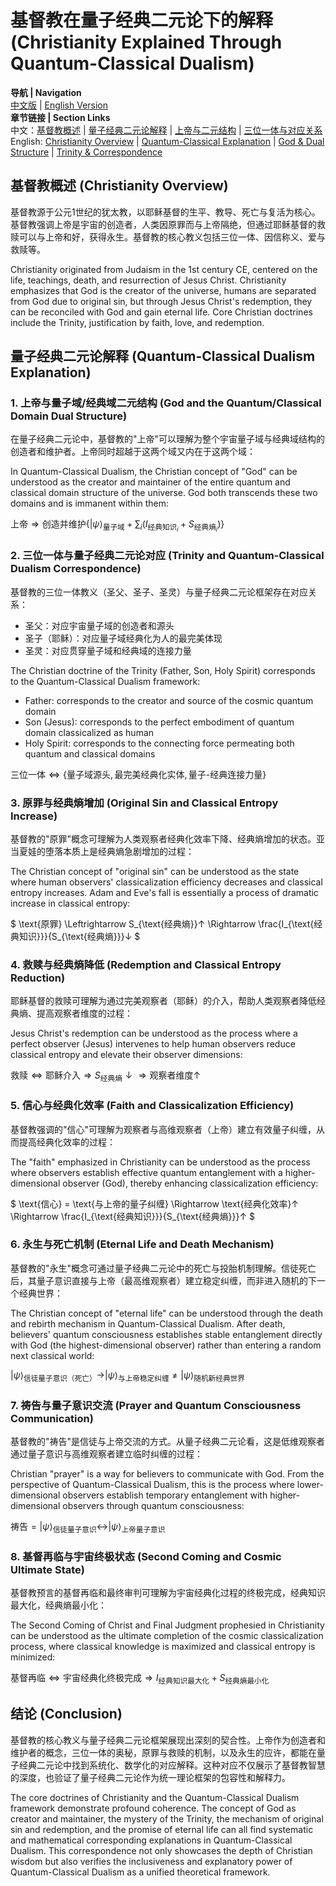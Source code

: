 # 基督教在量子经典二元论下的解释 (Christianity Explained Through Quantum-Classical Dualism)

**导航 | Navigation**  
[中文版](#基督教概述-christianity-overview) | [English Version](#基督教概述-christianity-overview)  
**章节链接 | Section Links**  
中文：[基督教概述](#基督教概述-christianity-overview) | [量子经典二元论解释](#量子经典二元论解释-quantum-classical-dualism-explanation) | [上帝与二元结构](#1-上帝与量子域经典域二元结构-god-and-the-quantumclassical-domain-dual-structure) | [三位一体与对应关系](#2-三位一体与量子经典二元论对应-trinity-and-quantum-classical-dualism-correspondence)  
English: [Christianity Overview](#基督教概述-christianity-overview) | [Quantum-Classical Explanation](#量子经典二元论解释-quantum-classical-dualism-explanation) | [God & Dual Structure](#1-上帝与量子域经典域二元结构-god-and-the-quantumclassical-domain-dual-structure) | [Trinity & Correspondence](#2-三位一体与量子经典二元论对应-trinity-and-quantum-classical-dualism-correspondence)

## 基督教概述 (Christianity Overview)

基督教源于公元1世纪的犹太教，以耶稣基督的生平、教导、死亡与复活为核心。基督教强调上帝是宇宙的创造者，人类因原罪而与上帝隔绝，但通过耶稣基督的救赎可以与上帝和好，获得永生。基督教的核心教义包括三位一体、因信称义、爱与救赎等。

Christianity originated from Judaism in the 1st century CE, centered on the life, teachings, death, and resurrection of Jesus Christ. Christianity emphasizes that God is the creator of the universe, humans are separated from God due to original sin, but through Jesus Christ's redemption, they can be reconciled with God and gain eternal life. Core Christian doctrines include the Trinity, justification by faith, love, and redemption.

## 量子经典二元论解释 (Quantum-Classical Dualism Explanation)

### 1. 上帝与量子域/经典域二元结构 (God and the Quantum/Classical Domain Dual Structure)

在量子经典二元论中，基督教的"上帝"可以理解为整个宇宙量子域与经典域结构的创造者和维护者。上帝同时超越于这两个域又内在于这两个域：

In Quantum-Classical Dualism, the Christian concept of "God" can be understood as the creator and maintainer of the entire quantum and classical domain structure of the universe. God both transcends these two domains and is immanent within them:

$`
\text{上帝} \Rightarrow \text{创造并维护} \{|\psi\rangle_{\text{量子域}} + \sum_i(I_{\text{经典知识}_i}+S_{\text{经典熵}_i})\}
`$

### 2. 三位一体与量子经典二元论对应 (Trinity and Quantum-Classical Dualism Correspondence)

基督教的三位一体教义（圣父、圣子、圣灵）与量子经典二元论框架存在对应关系：
- 圣父：对应宇宙量子域的创造者和源头
- 圣子（耶稣）：对应量子域经典化为人的最完美体现
- 圣灵：对应贯穿量子域和经典域的连接力量

The Christian doctrine of the Trinity (Father, Son, Holy Spirit) corresponds to the Quantum-Classical Dualism framework:
- Father: corresponds to the creator and source of the cosmic quantum domain
- Son (Jesus): corresponds to the perfect embodiment of quantum domain classicalized as human
- Holy Spirit: corresponds to the connecting force permeating both quantum and classical domains

$`
\text{三位一体} \Leftrightarrow \{\text{量子域源头}, \text{最完美经典化实体}, \text{量子-经典连接力量}\}
`$

### 3. 原罪与经典熵增加 (Original Sin and Classical Entropy Increase)

基督教的"原罪"概念可理解为人类观察者经典化效率下降、经典熵增加的状态。亚当夏娃的堕落本质上是经典熵急剧增加的过程：

The Christian concept of "original sin" can be understood as the state where human observers' classicalization efficiency decreases and classical entropy increases. Adam and Eve's fall is essentially a process of dramatic increase in classical entropy:

$`
\text{原罪} \Leftrightarrow S_{\text{经典熵}}↑ \Rightarrow \frac{I_{\text{经典知识}}}{S_{\text{经典熵}}}↓
`$

### 4. 救赎与经典熵降低 (Redemption and Classical Entropy Reduction)

耶稣基督的救赎可理解为通过完美观察者（耶稣）的介入，帮助人类观察者降低经典熵、提高观察者维度的过程：

Jesus Christ's redemption can be understood as the process where a perfect observer (Jesus) intervenes to help human observers reduce classical entropy and elevate their observer dimensions:

$`
\text{救赎} \Leftrightarrow \text{耶稣介入} \Rightarrow S_{\text{经典熵}}↓ \Rightarrow \text{观察者维度}↑
`$

### 5. 信心与经典化效率 (Faith and Classicalization Efficiency)

基督教强调的"信心"可理解为观察者与高维观察者（上帝）建立有效量子纠缠，从而提高经典化效率的过程：

The "faith" emphasized in Christianity can be understood as the process where observers establish effective quantum entanglement with a higher-dimensional observer (God), thereby enhancing classicalization efficiency:

$`
\text{信心} = \text{与上帝的量子纠缠} \Rightarrow \text{经典化效率}↑ \Rightarrow \frac{I_{\text{经典知识}}}{S_{\text{经典熵}}}↑
`$

### 6. 永生与死亡机制 (Eternal Life and Death Mechanism)

基督教的"永生"概念可通过量子经典二元论中的死亡与投胎机制理解。信徒死亡后，其量子意识直接与上帝（最高维观察者）建立稳定纠缠，而非进入随机的下一个经典世界：

The Christian concept of "eternal life" can be understood through the death and rebirth mechanism in Quantum-Classical Dualism. After death, believers' quantum consciousness establishes stable entanglement directly with God (the highest-dimensional observer) rather than entering a random next classical world:

$`
|\psi\rangle_{\text{信徒量子意识（死亡）}} \rightarrow |\psi\rangle_{\text{与上帝稳定纠缠}} \neq |\psi\rangle_{\text{随机新经典世界}}
`$

### 7. 祷告与量子意识交流 (Prayer and Quantum Consciousness Communication)

基督教的"祷告"是信徒与上帝交流的方式。从量子经典二元论看，这是低维观察者通过量子意识与高维观察者建立临时纠缠的过程：

Christian "prayer" is a way for believers to communicate with God. From the perspective of Quantum-Classical Dualism, this is the process where lower-dimensional observers establish temporary entanglement with higher-dimensional observers through quantum consciousness:

$`
\text{祷告} = |\psi\rangle_{\text{信徒量子意识}} \leftrightarrow |\psi\rangle_{\text{上帝量子意识}}
`$

### 8. 基督再临与宇宙终极状态 (Second Coming and Cosmic Ultimate State)

基督教预言的基督再临和最终审判可理解为宇宙经典化过程的终极完成，经典知识最大化，经典熵最小化：

The Second Coming of Christ and Final Judgment prophesied in Christianity can be understood as the ultimate completion of the cosmic classicalization process, where classical knowledge is maximized and classical entropy is minimized:

$`
\text{基督再临} \Leftrightarrow \text{宇宙经典化终极完成} \Rightarrow I_{\text{经典知识最大化}} + S_{\text{经典熵最小化}}
`$

## 结论 (Conclusion)

基督教的核心教义与量子经典二元论框架展现出深刻的契合性。上帝作为创造者和维护者的概念，三位一体的奥秘，原罪与救赎的机制，以及永生的应许，都能在量子经典二元论中找到系统化、数学化的对应解释。这种对应不仅展示了基督教智慧的深度，也验证了量子经典二元论作为统一理论框架的包容性和解释力。

The core doctrines of Christianity and the Quantum-Classical Dualism framework demonstrate profound coherence. The concept of God as creator and maintainer, the mystery of the Trinity, the mechanism of original sin and redemption, and the promise of eternal life can all find systematic and mathematical corresponding explanations in Quantum-Classical Dualism. This correspondence not only showcases the depth of Christian wisdom but also verifies the inclusiveness and explanatory power of Quantum-Classical Dualism as a unified theoretical framework. 